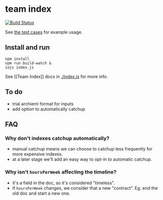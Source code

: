 team index
====

[![Build Status](https://secure.travis-ci.org/joshwnj/team-index.png)](http://travis-ci.org/joshwnj/team-index)

See [the test cases](./tests/index.js) for example usage.

Install and run
----

```
npm install
npm run build-watch &
iojs index.js
```

See [[Team Index]] docs in [./index.js](./index.js) for more info.


To do
----

- trial archieml format for inputs
- add option to automatically catchup


FAQ
----

### Why don't indexes catchup automatically?

- manual catchup means we can choose to catchup less frequently for more expensive indexes.
- at a later stage we'll add an easy way to opt-in to automatic catchup.

### Why isn't `hoursPerWeek` affecting the timeline?

- it's a field in the doc, so it's considered "timeless".
- if `hoursPerWeek` changes, we consider that a new "contract". Eg. end the old doc and start a new one.
